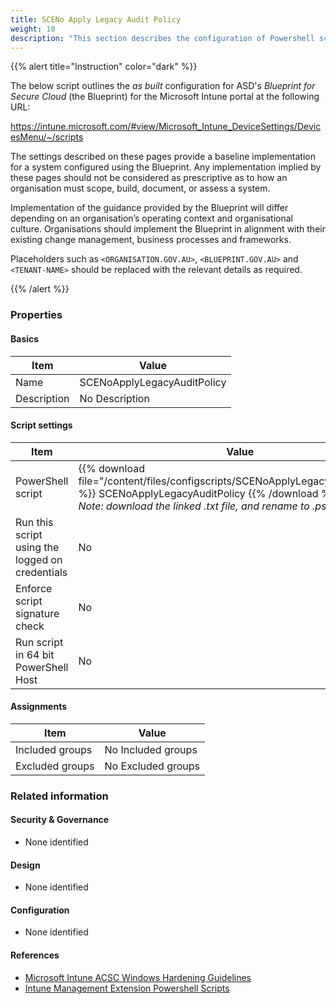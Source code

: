 ```yaml
---
title: SCENo Apply Legacy Audit Policy
weight: 10
description: "This section describes the configuration of Powershell scripts within Microsoft Intune associated with systems built according to the guidance provided by ASD's Blueprint for Secure Cloud."
---
```


{{% alert title="Instruction" color="dark" %}}
 
The below script outlines the *as built* configuration for ASD's *Blueprint for Secure Cloud* (the Blueprint) for the Microsoft Intune portal at the following URL:

https://intune.microsoft.com/#view/Microsoft_Intune_DeviceSettings/DevicesMenu/~/scripts

The settings described on these pages provide a baseline implementation for a system configured using the Blueprint. Any implementation implied by these pages should not be considered as prescriptive as to how an organisation must scope, build, document, or assess a system.

Implementation of the guidance provided by the Blueprint will differ depending on an organisation’s operating context and organisational culture. Organisations should implement the Blueprint in alignment with their existing change management, business processes and frameworks.

Placeholders such as `<ORGANISATION.GOV.AU>`, `<BLUEPRINT.GOV.AU>` and `<TENANT-NAME>` should be replaced with the relevant details as required.

{{% /alert %}}

### Properties

#### Basics

| Item        | Value                       |
| ----------- | --------------------------- |
| Name        | SCENoApplyLegacyAuditPolicy |
| Description | No Description              |

#### Script settings

| Item                                            | Value                                                                                                                                                                                                            |
| ----------------------------------------------- | ---------------------------------------------------------------------------------------------------------------------------------------------------------------------------------------------------------------- |
| PowerShell script                               | {{% download file="/content/files/configscripts/SCENoApplyLegacyAuditPolicy.txt" %}} SCENoApplyLegacyAuditPolicy {{% /download %}}.ps1 <br> *Note: download the linked .txt file, and rename to .ps1 for upload* |
| Run this script using the logged on credentials | No                                                                                                                                                                                                               |
| Enforce script signature check                  | No                                                                                                                                                                                                               |
| Run script in 64 bit PowerShell Host            | No                                                                                                                                                                                                               |

#### Assignments

| Item            | Value              |
| --------------- | ------------------ |
| Included groups | No Included groups |
| Excluded groups | No Excluded groups |

### Related information

#### Security & Governance

* None identified
  
#### Design

* None identified
  
#### Configuration

* None identified

#### References

* [Microsoft Intune ACSC Windows Hardening Guidelines](https://github.com/microsoft/Intune-ACSC-Windows-Hardening-Guidelines)
* [Intune Management Extension Powershell Scripts](https://docs.microsoft.com/mem/intune/apps/intune-management-extension)
